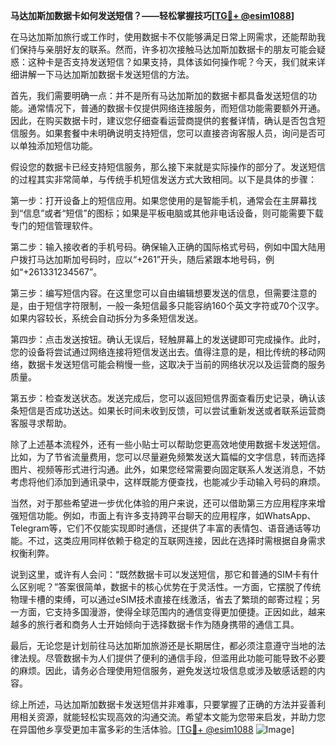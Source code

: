 **马达加斯加数据卡如何发送短信？——轻松掌握技巧[[TG💪+ @esim1088](https://t.me/s/esim1088)]**

在马达加斯加旅行或工作时，使用数据卡不仅能够满足日常上网需求，还能帮助我们保持与亲朋好友的联系。然而，许多初次接触马达加斯加数据卡的朋友可能会疑惑：这种卡是否支持发送短信？如果支持，具体该如何操作呢？今天，我们就来详细讲解一下马达加斯加数据卡发送短信的方法。

首先，我们需要明确一点：并不是所有马达加斯加的数据卡都具备发送短信的功能。通常情况下，普通的数据卡仅提供网络连接服务，而短信功能需要额外开通。因此，在购买数据卡时，建议您仔细查看运营商提供的套餐详情，确认是否包含短信服务。如果套餐中未明确说明支持短信，您可以直接咨询客服人员，询问是否可以单独添加短信功能。

假设您的数据卡已经支持短信服务，那么接下来就是实际操作的部分了。发送短信的过程其实非常简单，与传统手机短信发送方式大致相同。以下是具体的步骤：

第一步：打开设备上的短信应用。如果您使用的是智能手机，通常会在主屏幕找到“信息”或者“短信”的图标；如果是平板电脑或其他非电话设备，则可能需要下载专门的短信管理软件。

第二步：输入接收者的手机号码。确保输入正确的国际格式号码，例如中国大陆用户拨打马达加斯加号码时，应以“+261”开头，随后紧跟本地号码，例如“+261331234567”。

第三步：编写短信内容。在这里您可以自由编辑想要发送的信息，但需要注意的是，由于短信字符限制，一般一条短信最多只能容纳160个英文字符或70个汉字。如果内容较长，系统会自动拆分为多条短信发送。

第四步：点击发送按钮。确认无误后，轻触屏幕上的发送键即可完成操作。此时，您的设备将尝试通过网络连接将短信发送出去。值得注意的是，相比传统的移动网络，数据卡发送短信可能会稍慢一些，这取决于当前的网络状况以及运营商的服务质量。

第五步：检查发送状态。发送完成后，您可以返回短信界面查看历史记录，确认该条短信是否成功送达。如果长时间未收到反馈，可以尝试重新发送或者联系运营商客服寻求帮助。

除了上述基本流程外，还有一些小贴士可以帮助您更高效地使用数据卡发送短信。比如，为了节省流量费用，您可以尽量避免频繁发送大篇幅的文字信息，转而选择图片、视频等形式进行沟通。此外，如果您经常需要向固定联系人发送消息，不妨考虑将他们添加到通讯录中，这样既能方便查找，也能减少手动输入号码的麻烦。

当然，对于那些希望进一步优化体验的用户来说，还可以借助第三方应用程序来增强短信功能。例如，市面上有许多支持跨平台聊天的应用程序，如WhatsApp、Telegram等，它们不仅能实现即时通信，还提供了丰富的表情包、语音通话等功能。不过，这类应用同样依赖于稳定的互联网连接，因此在选择时需根据自身需求权衡利弊。

说到这里，或许有人会问：“既然数据卡可以发送短信，那它和普通的SIM卡有什么区别呢？”答案很简单，数据卡的核心优势在于灵活性。一方面，它摆脱了传统物理卡槽的束缚，可以通过eSIM技术直接在线激活，省去了繁琐的邮寄过程；另一方面，它支持多国漫游，使得全球范围内的通信变得更加便捷。正因如此，越来越多的旅行者和商务人士开始倾向于选择数据卡作为随身携带的通信工具。

最后，无论您是计划前往马达加斯加旅游还是长期居住，都必须注意遵守当地的法律法规。尽管数据卡为人们提供了便利的通信手段，但滥用此功能可能导致不必要的麻烦。因此，请务必合理使用短信服务，避免发送垃圾信息或涉及敏感话题的内容。

综上所述，马达加斯加数据卡发送短信并非难事，只要掌握了正确的方法并妥善利用相关资源，就能轻松实现高效的沟通交流。希望本文能为您带来启发，并助力您在异国他乡享受更加丰富多彩的生活体验。[[TG💪+ @esim1088](https://t.me/s/esim1088) ![Image](https://i.postimg.cc/4NQfJmqS/Snipaste-2025-05-13-00-14-12.png)]